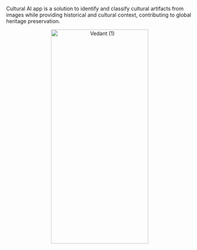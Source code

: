 Cultural AI app is a solution to identify and classify cultural artifacts from images while providing historical and cultural context, contributing to global heritage preservation.
<div align="center">
  <img width="263" height="577" alt="Vedant (1)" src="https://github.com/user-attachments/assets/8b957094-75fa-469d-be37-15ed88b8bd13" />
</div>
